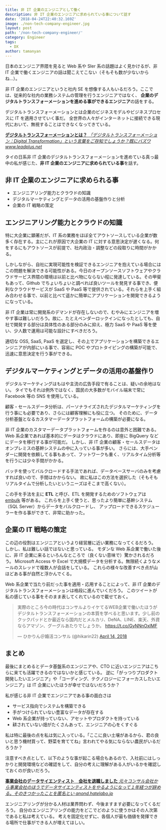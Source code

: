 ```yaml
---
title: 非 IT 企業のエンジニアとして働く
description: 非 IT 企業のエンジニアに求められている事について話す
date: '2018-04-24T22:40:32.169Z'
image: ./non-tech-company-engineer.jpg
layout: post
path: '/non-tech-company-engineer/'
category: Engineer
tags:
  - DX
author: tamanyan
---
```


日本のエンジニア界隈を見ると Web 系や SIer 系の話題はよく見かけるが、非 IT 企業で働くエンジニアの話は聞こえてこない（そもそも数が少ないからね...）。

非 IT 企業のエンジニアというと社内 SE を想像する人もいるだろう。ここでは、従来的な社内の業務システムの管理を行うエンジニアではなく、
**企業のデジタルトランスフォーメーションを進める事ができるエンジニア**の話をする。

デジタルトランスフォーメーションとは企業のビジネスモデルやビジネスプロセスに IT を適用させていく事だ。
全世界の人々がインターネットに接続できる現代において、無視することはできなくなってきている。

<div class="article-widget">
  <a class="article-widget-image" href="https://www.leadplus.net/blog/what-is-digital-transformation.html" style="background-image: url('https://www.leadplus.net/hubfs/Imported_Blog_Media/digital-transformation.jpg');" target="_blank">
  </a>
  <a href="https://www.leadplus.net/blog/what-is-digital-transformation.html" target="_blank">
    <strong class="article-widget-title">デジタルトランスフォーメーションとは？</strong>
    <em class="article-widget-description">「デジタルトランスフォーメーション：Digital Transformation」という言葉をご存知でしょうか？既にバズワ</em>
    <em class="article-widget-url">www.leadplus.net</em>
  </a>
</div>

タイの日系非 IT 企業のデジタルトランスフォーメーションを進めている真っ最中の私が感じた、**非 IT 企業のエンジニアに求められている事**を話す。

<!--more-->

## 非 IT 企業のエンジニアに求められる事

- エンジニアリング能力とクラウドの知識
- デジタルマーケティングとデータの活用の基盤作りと分析
- 企業の IT 戦略の策定

## エンジニアリング能力とクラウドの知識

特に大企業に顕著だが、IT 系の業務をほぼ全てアウトソースしている企業が数多く存在する。主にこれが原因で大企業の IT に対する意思決定が遅くなる。何をするにもアウトソースが前提で、社内政治・調整などの段取りに時間がかかる。

しかしながら、自社に実現可能性を検証できるエンジニアを抱えている場合にはこの問題を解決できる可能性がある。今日のオープンソースソフトウェアやクラウドサービス界隈の環境は以前と比べ物にならない程に発達している。その甲斐もあって、Github でちょいちょいと調べれば良いツールを発見する事でき、便利なクラウドサービスが SaaS や PaaS 等で提供されている。それらを上手く組み合わせる事で、以前と比べて遥かに簡単にアプリケーションを開発できるようになっている。

非 IT 企業は常に開発系のデマンドが存在しないので、むやみにエンジニアを増やす事は難しいだろう。故に、たとえベンダーロックインになったとしても、自社で開発する部分は具体性のある部分のみに抑え、極力 SaaS や PaaS 等を使い、少人数で運用は可能な設計にすべきだろう。

適切な OSS, SaaS, PaaS を選定し、その上でアプリケーションを構築できるエンジニアが内部にいる事で、容易に POC やプロトタイピングの構築が可能で、迅速に意思決定を行う事ができる。

## デジタルマーケティングとデータの活用の基盤作り

デジタルマーケティングはもはや主流の広告手段で有ることは、疑いの余地はない。
タイでもそれは例外ではなく、国民の大多数がモバイル端末で常に Facebook 等の SNS を使用している。

顧客・セールスデータ分析は、パーソナライズされたデジタルマーケティングを行う事にも必要であり、さらには顧客理解にも役に立つ。
そのために、データ分析基盤となるカスタマーデータプラットフォームの構築が必要になる。

非 IT 企業のカスタマーデータプラットフォームを作るのは意外と困難である。Web 系企業であれば基本的にデータはクラウドにあり、即座に BigQuery などにデータを移行する事が可能だ。
しかし、非 IT 企業の顧客・セールスデータはオンプレミスの基幹システムの中に入っている事が多い。
さらには、大手ベンダーに開発を依頼してる事もあって、フットワークも重く、リアルタイム分析等を行うには少々手間がかかる。

バッチを使ってバルクロードする手法であれば、データベースサーバのみを考慮すれば良いので、手間はかからない。
故に私はこの方法を選択した（そもそもリアルタイムで分析したいというニーズはそこまで高くない）。

この手を手法を主に **ETL** と呼び、ETL を開発するためのソフトウェアは [embulk](https://github.com/embulk/embulk) 等がある。
これらを上手く使うと、思ったより簡単に基幹システム（SQL Server）からデータをバルクロードし、
アップロードできるスケジューラーを作る事ができて、非常に助かった。

## 企業の IT 戦略の策定

この辺の役割はエンジニアというより経営層に近い業務になってくるだろう。
しかし、私は難しい話ではないと思っている。
モダンな Web 系企業で働いた後に、非 IT 企業に来るといろんなところで（良くない意味で）驚かされるだろう。
Microsoft Access や Excel で大規模データを分析する。無限続くようなメールのスレッドで複数人が会話をしている。
これらの様々な改善すべき点が山ほどある事が自然と浮かんでくる。

Web 系企業で当たり前だった事を適用・応用することによって、非 IT 企業のデジタルトランスフォーメーションは格段に進んでいくだろう。
このツイートが私の感じている事をそのまま表してくれているので載せておく。

<blockquote class="twitter-tweet"><p lang="ja" dir="ltr">実際のところ今の時代はコンサルよりイケてるWEB企業で働いたほうがデジタルトランスフォーメーションの本質を学べると思います。少し前のクックパッドとか最近なら国内だとメルカリ、DeNA、LINE、楽天、外資ならアマゾン、グーグルあたりでしょうか。 <a href="https://t.co/GyNNnOxIMF">https://t.co/GyNNnOxIMF</a></p>&mdash; ひかりん＠婚活コンサル (@hikarin22) <a href="https://twitter.com/hikarin22/status/985035966573297664?ref_src=twsrc%5Etfw">April 14, 2018</a></blockquote>
<script async src="https://platform.twitter.com/widgets.js" charset="utf-8"></script>

## まとめ

最後にまとめるとデータ基盤系のエンジニアや、CTO に近いエンジニアはこちらに来ても活躍できるのではないかと感じている。
逆に「がっつりプロダクト開発したいエンジニア」や「コーディング、テクノロジーにフォーカスしたいエンジニア」は IT 企業にいたほうが幸せではないだろうか？

私が感じる非 IT 企業でエンジニアである事の面白さは

- サービス指向でシステムを構築できる
- 手がつけられていない豊富なデータが存在する
- Web 系企業が持っていない、アセットやプロダクトを持っている
- 耕されていない畑がたくさんあって、エンジニアの心をくすぐる

私は特に最後の点を私は気に入っている。「ここに良い土壌があるから、君の良いと思う機材買って、野菜を育ててね」言われてやる気にならない農民がいるだろうか？

注意すべき点として、以下のような事が起こる場合もあるので、入社前にはしっかりと開発環境などの確認をして、自分の考えに理解がある人がいるかを確認しておくのが良いだろう。

<div class="article-widget">
  <a class="article-widget-image" href="https://anond.hatelabo.jp/20180119015621" style="background-image: url('https://anond.hatelabo.jp/images/og-image-1500.gif');" target="_blank"></a>
  <a href="https://anond.hatelabo.jp/20180119015621" target="_blank">
    <strong class="article-widget-title">事業会社のデータサイエンティスト　会社を退職しました</strong>
    <em class="article-widget-description">元々コンサル会社から事業会社のほうでデータサイエンティストをやるようになって１年経つが辞める。そのきつかったことを匿名とい</em>
    <em class="article-widget-url">anond.hatelabo.jp</em>
  </a>
</div>

エンジニアリングが分かる人材は業界問わず、今後ますます必要になってくるだろう。
自分のエンジニアリングの能力をどこでどのように使うかはその人次第であると私は考えている。
考えを固定化せずに、各個人が最も価値を発揮できる場所で仕事ができる人が増えてほしい。
